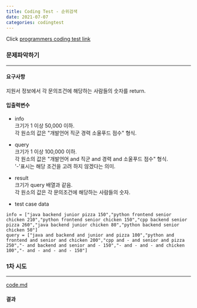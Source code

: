 ```yaml
---
title: Coding Test - 순위검색
date: 2021-07-07
categories: codingtest
---
```


Click [programmers coding test link](https://programmers.co.kr/learn/challenges)

### 문제파악하기
___
#### 요구사항
지원서 정보에서 각 문의조건에 해당하는 사람들의 숫자를 return.

#### 입출력변수
- info    
크기가 1 이상 50,000 이하.  
각 원소의 값은 "개발언어 직군 경력 소울푸드 점수" 형식.

- query    
크기가 1 이상 100,000 이하.  
각 원소의 값은 "개발언어 and 직군 and 경력 and 소울푸드 점수" 형식.  
'-'표시는 해당 조건을 고려 하지 않겠다는 의미.

- result    
크기가 query 배열과 같음.  
각 원소의 값은 각 문의조건에 해당하는 사람들의 숫자. 

- test case data
```
info = ["java backend junior pizza 150","python frontend senior chicken 210","python frontend senior chicken 150","cpp backend senior pizza 260","java backend junior chicken 80","python backend senior chicken 50"]
query = ["java and backend and junior and pizza 100","python and frontend and senior and chicken 200","cpp and - and senior and pizza 250","- and backend and senior and - 150","- and - and - and chicken 100","- and - and - and - 150"]
```

### 1차 시도
___
[code.md](https://github.com/yeonseo-Jung/yeonseo-Jung.github.io/files/6814774/code.md)

#### 결과
